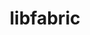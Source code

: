 ---
title: "libfabric"
layout: cache
categories: [package, develop-2024-03-03]
meta: {"versions": ["1.20.1"], "compilers": ["cce@=15.0.1", "gcc@=10.3.0", "gcc@=11.1.0", "gcc@=11.4.0", "gcc@=12.3.0", "gcc@=7.3.1", "gcc@=7.5.0", "gcc@=9.4.0", "oneapi@=2024.0.0"], "oss": ["amzn2", "rhel8", "sle_hpc15", "ubuntu18.04", "ubuntu20.04", "ubuntu22.04"], "platforms": ["linux"], "targets": ["aarch64", "neoverse_n1", "neoverse_v1", "neoverse_v2", "ppc64le", "x86_64_v3", "x86_64_v4", "zen4"], "stacks": ["aws-isc", "aws-isc-aarch64", "build_systems", "data-vis-sdk", "e4s", "e4s-cray-rhel", "e4s-cray-sles", "e4s-neoverse-v2", "e4s-neoverse_v1", "e4s-oneapi", "e4s-power", "e4s-rocm-external", "root", "tutorial"], "num_specs": 17, "num_specs_by_stack": {"aws-isc-aarch64": 4, "root": 17, "aws-isc": 2, "e4s-cray-rhel": 1, "e4s-cray-sles": 1, "e4s-power": 1, "build_systems": 1, "data-vis-sdk": 1, "e4s-neoverse_v1": 1, "e4s-neoverse-v2": 1, "e4s-rocm-external": 1, "tutorial": 2, "e4s": 1, "e4s-oneapi": 1}}
spec_details: [{"hash": "hn373mg6yroxouaunpblmn2nei3pzil3", "compiler": "gcc@=7.3.1", "versions": ["1.20.1"], "os": "amzn2", "platform": "linux", "target": "aarch64", "variants": ["build_system=autotools", "~debug", "fabrics=efa,mrail,rxd,rxm,shm,sockets,tcp,udp,verbs", "~kdreg", "~uring"], "stacks": ["aws-isc-aarch64", "root"], "size": "-", "tarball": "https://binaries.spack.io/develop-2024-03-03/build_cache/linux-amzn2-aarch64/gcc-7.3.1/libfabric-1.20.1/linux-amzn2-aarch64-gcc-7.3.1-libfabric-1.20.1-hn373mg6yroxouaunpblmn2nei3pzil3.spack"}, {"hash": "rxwnffcqnklnyrrrqfvs4iycwdlxo4uy", "compiler": "gcc@=7.3.1", "versions": ["1.20.1"], "os": "amzn2", "platform": "linux", "target": "aarch64", "variants": ["build_system=autotools", "~debug", "fabrics=efa,mrail,rxd,rxm,shm,sockets,tcp,udp,verbs", "~kdreg", "~uring"], "stacks": ["aws-isc-aarch64", "root"], "size": "-", "tarball": "https://binaries.spack.io/develop-2024-03-03/build_cache/linux-amzn2-aarch64/gcc-7.3.1/libfabric-1.20.1/linux-amzn2-aarch64-gcc-7.3.1-libfabric-1.20.1-rxwnffcqnklnyrrrqfvs4iycwdlxo4uy.spack"}, {"hash": "4ok7dd2fuujtgi3lt2dfbfjqmth3ev26", "compiler": "gcc@=7.3.1", "versions": ["1.20.1"], "os": "amzn2", "platform": "linux", "target": "neoverse_n1", "variants": ["build_system=autotools", "~debug", "fabrics=efa,mrail,rxd,rxm,shm,sockets,tcp,udp,verbs", "~kdreg", "~uring"], "stacks": ["aws-isc-aarch64", "root"], "size": "-", "tarball": "https://binaries.spack.io/develop-2024-03-03/build_cache/linux-amzn2-neoverse_n1/gcc-7.3.1/libfabric-1.20.1/linux-amzn2-neoverse_n1-gcc-7.3.1-libfabric-1.20.1-4ok7dd2fuujtgi3lt2dfbfjqmth3ev26.spack"}, {"hash": "6h4atmcjkhwzgjhfjk3veej3adhg3dyy", "compiler": "gcc@=7.3.1", "versions": ["1.20.1"], "os": "amzn2", "platform": "linux", "target": "neoverse_n1", "variants": ["build_system=autotools", "~debug", "fabrics=efa,mrail,rxd,rxm,shm,sockets,tcp,udp,verbs", "~kdreg", "~uring"], "stacks": ["aws-isc-aarch64", "root"], "size": "-", "tarball": "https://binaries.spack.io/develop-2024-03-03/build_cache/linux-amzn2-neoverse_n1/gcc-7.3.1/libfabric-1.20.1/linux-amzn2-neoverse_n1-gcc-7.3.1-libfabric-1.20.1-6h4atmcjkhwzgjhfjk3veej3adhg3dyy.spack"}, {"hash": "p2l4zsni2b5mcjz5dlngxnvz4oxpbxsh", "compiler": "gcc@=7.3.1", "versions": ["1.20.1"], "os": "amzn2", "platform": "linux", "target": "x86_64_v3", "variants": ["build_system=autotools", "~debug", "fabrics=efa,mrail,rxd,rxm,shm,sockets,tcp,udp,verbs", "~kdreg", "~uring"], "stacks": ["aws-isc", "root"], "size": "-", "tarball": "https://binaries.spack.io/develop-2024-03-03/build_cache/linux-amzn2-x86_64_v3/gcc-7.3.1/libfabric-1.20.1/linux-amzn2-x86_64_v3-gcc-7.3.1-libfabric-1.20.1-p2l4zsni2b5mcjz5dlngxnvz4oxpbxsh.spack"}, {"hash": "dfmxg5drsscufyeloeks4ymqcg6zfjg2", "compiler": "gcc@=7.3.1", "versions": ["1.20.1"], "os": "amzn2", "platform": "linux", "target": "x86_64_v3", "variants": ["build_system=autotools", "~debug", "fabrics=efa,mrail,rxd,rxm,shm,sockets,tcp,udp,verbs", "~kdreg", "~uring"], "stacks": ["aws-isc", "root"], "size": "-", "tarball": "https://binaries.spack.io/develop-2024-03-03/build_cache/linux-amzn2-x86_64_v3/gcc-7.3.1/libfabric-1.20.1/linux-amzn2-x86_64_v3-gcc-7.3.1-libfabric-1.20.1-dfmxg5drsscufyeloeks4ymqcg6zfjg2.spack"}, {"hash": "4f5ovdofukp2tmo6nhfcte7wiuh2aou3", "compiler": "cce@=15.0.1", "versions": ["1.20.1"], "os": "rhel8", "platform": "linux", "target": "zen4", "variants": ["build_system=autotools", "~debug", "fabrics=rxm,sockets,tcp,udp", "~kdreg", "~uring"], "stacks": ["e4s-cray-rhel", "root"], "size": "-", "tarball": "https://binaries.spack.io/develop-2024-03-03/build_cache/linux-rhel8-zen4/cce-15.0.1/libfabric-1.20.1/linux-rhel8-zen4-cce-15.0.1-libfabric-1.20.1-4f5ovdofukp2tmo6nhfcte7wiuh2aou3.spack"}, {"hash": "ohfcrjul5pt4tts633w7v75il6yubzan", "compiler": "gcc@=10.3.0", "versions": ["1.20.1"], "os": "sle_hpc15", "platform": "linux", "target": "x86_64_v4", "variants": ["build_system=autotools", "~debug", "fabrics=rxm,sockets,tcp,udp", "~kdreg", "~uring"], "stacks": ["e4s-cray-sles", "root"], "size": "-", "tarball": "https://binaries.spack.io/develop-2024-03-03/build_cache/linux-sle_hpc15-x86_64_v4/gcc-10.3.0/libfabric-1.20.1/linux-sle_hpc15-x86_64_v4-gcc-10.3.0-libfabric-1.20.1-ohfcrjul5pt4tts633w7v75il6yubzan.spack"}, {"hash": "yrkntzhli74dgdxdvifhee5xdyxhx6dr", "compiler": "gcc@=9.4.0", "versions": ["1.20.1"], "os": "ubuntu20.04", "platform": "linux", "target": "ppc64le", "variants": ["build_system=autotools", "~debug", "fabrics=rxm,sockets,tcp,udp", "~kdreg", "~uring"], "stacks": ["e4s-power", "root"], "size": "-", "tarball": "https://binaries.spack.io/develop-2024-03-03/build_cache/linux-ubuntu20.04-ppc64le/gcc-9.4.0/libfabric-1.20.1/linux-ubuntu20.04-ppc64le-gcc-9.4.0-libfabric-1.20.1-yrkntzhli74dgdxdvifhee5xdyxhx6dr.spack"}, {"hash": "2bhj3k7az32ojrv3wy7eue7brsplbcmy", "compiler": "gcc@=7.5.0", "versions": ["1.20.1"], "os": "ubuntu18.04", "platform": "linux", "target": "x86_64_v3", "variants": ["build_system=autotools", "~debug", "fabrics=sockets,tcp,udp", "~kdreg", "~uring"], "stacks": ["build_systems", "root"], "size": "-", "tarball": "https://binaries.spack.io/develop-2024-03-03/build_cache/linux-ubuntu18.04-x86_64_v3/gcc-7.5.0/libfabric-1.20.1/linux-ubuntu18.04-x86_64_v3-gcc-7.5.0-libfabric-1.20.1-2bhj3k7az32ojrv3wy7eue7brsplbcmy.spack"}, {"hash": "jbphik2tmsne4hbyxwxohzf3yb5egwwb", "compiler": "gcc@=11.1.0", "versions": ["1.20.1"], "os": "ubuntu20.04", "platform": "linux", "target": "x86_64_v3", "variants": ["build_system=autotools", "~debug", "fabrics=rxm,sockets,tcp,udp", "~kdreg", "~uring"], "stacks": ["data-vis-sdk", "root"], "size": "-", "tarball": "https://binaries.spack.io/develop-2024-03-03/build_cache/linux-ubuntu20.04-x86_64_v3/gcc-11.1.0/libfabric-1.20.1/linux-ubuntu20.04-x86_64_v3-gcc-11.1.0-libfabric-1.20.1-jbphik2tmsne4hbyxwxohzf3yb5egwwb.spack"}, {"hash": "mnkbunbrjwh7wmaynuy6h6sq2jwnyvdo", "compiler": "gcc@=11.4.0", "versions": ["1.20.1"], "os": "ubuntu22.04", "platform": "linux", "target": "neoverse_v1", "variants": ["build_system=autotools", "~debug", "fabrics=rxm,sockets,tcp,udp", "~kdreg", "~uring"], "stacks": ["e4s-neoverse_v1", "root"], "size": "-", "tarball": "https://binaries.spack.io/develop-2024-03-03/build_cache/linux-ubuntu22.04-neoverse_v1/gcc-11.4.0/libfabric-1.20.1/linux-ubuntu22.04-neoverse_v1-gcc-11.4.0-libfabric-1.20.1-mnkbunbrjwh7wmaynuy6h6sq2jwnyvdo.spack"}, {"hash": "3oiwe7z3tye55a6ifh6ikk6gv474le6y", "compiler": "gcc@=11.4.0", "versions": ["1.20.1"], "os": "ubuntu22.04", "platform": "linux", "target": "neoverse_v2", "variants": ["build_system=autotools", "~debug", "fabrics=rxm,sockets,tcp,udp", "~kdreg", "~uring"], "stacks": ["e4s-neoverse-v2", "root"], "size": "-", "tarball": "https://binaries.spack.io/develop-2024-03-03/build_cache/linux-ubuntu22.04-neoverse_v2/gcc-11.4.0/libfabric-1.20.1/linux-ubuntu22.04-neoverse_v2-gcc-11.4.0-libfabric-1.20.1-3oiwe7z3tye55a6ifh6ikk6gv474le6y.spack"}, {"hash": "7gtdw7z4c5ou5zrpns47lxaclnkgqjc7", "compiler": "gcc@=11.4.0", "versions": ["1.20.1"], "os": "ubuntu22.04", "platform": "linux", "target": "x86_64_v3", "variants": ["build_system=autotools", "~debug", "fabrics=sockets,tcp,udp", "~kdreg", "~uring"], "stacks": ["e4s-rocm-external", "tutorial", "root"], "size": "-", "tarball": "https://binaries.spack.io/develop-2024-03-03/build_cache/linux-ubuntu22.04-x86_64_v3/gcc-11.4.0/libfabric-1.20.1/linux-ubuntu22.04-x86_64_v3-gcc-11.4.0-libfabric-1.20.1-7gtdw7z4c5ou5zrpns47lxaclnkgqjc7.spack"}, {"hash": "qbe2tgh5xirmgotquxgbf3ybwuxiracy", "compiler": "gcc@=11.4.0", "versions": ["1.20.1"], "os": "ubuntu22.04", "platform": "linux", "target": "x86_64_v3", "variants": ["build_system=autotools", "~debug", "fabrics=rxm,sockets,tcp,udp", "~kdreg", "~uring"], "stacks": ["e4s", "root"], "size": "-", "tarball": "https://binaries.spack.io/develop-2024-03-03/build_cache/linux-ubuntu22.04-x86_64_v3/gcc-11.4.0/libfabric-1.20.1/linux-ubuntu22.04-x86_64_v3-gcc-11.4.0-libfabric-1.20.1-qbe2tgh5xirmgotquxgbf3ybwuxiracy.spack"}, {"hash": "srstw6uuuyyxdhx5nulyuaiqhmk3pil6", "compiler": "oneapi@=2024.0.0", "versions": ["1.20.1"], "os": "ubuntu22.04", "platform": "linux", "target": "x86_64_v3", "variants": ["build_system=autotools", "~debug", "fabrics=rxm,sockets,tcp,udp", "~kdreg", "~uring"], "stacks": ["root", "e4s-oneapi"], "size": "-", "tarball": "https://binaries.spack.io/develop-2024-03-03/build_cache/linux-ubuntu22.04-x86_64_v3/oneapi-2024.0.0/libfabric-1.20.1/linux-ubuntu22.04-x86_64_v3-oneapi-2024.0.0-libfabric-1.20.1-srstw6uuuyyxdhx5nulyuaiqhmk3pil6.spack"}, {"hash": "toynafxcz6ffpb2engwecla2lvewg2xm", "compiler": "gcc@=12.3.0", "versions": ["1.20.1"], "os": "ubuntu22.04", "platform": "linux", "target": "x86_64_v3", "variants": ["build_system=autotools", "~debug", "fabrics=sockets,tcp,udp", "~kdreg", "~uring"], "stacks": ["tutorial", "root"], "size": "-", "tarball": "https://binaries.spack.io/develop-2024-03-03/build_cache/linux-ubuntu22.04-x86_64_v3/gcc-12.3.0/libfabric-1.20.1/linux-ubuntu22.04-x86_64_v3-gcc-12.3.0-libfabric-1.20.1-toynafxcz6ffpb2engwecla2lvewg2xm.spack"}]
---